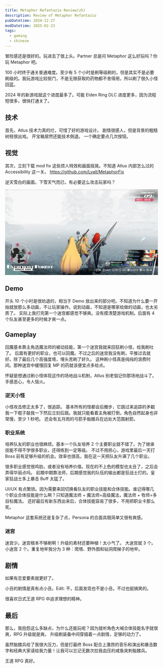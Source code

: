 ```yaml
---
title: Metaphor Refantazio Review(zh)
description: Review of Metaphor Refantazio
pubDatetime: 2024-12-27
modDatetime: 2025-02-23
tags:
  - gaming
  - chinese
---
```


冒险感还是很好的。玩进去了很上头。Partner 总是问 Metaphor 这么好玩吗？你玩 Metaphor 吧。

100 小时终于通关普通难度。至少有 5 个小时是刷等级刷的，但是其实不是必要刷级的。我玩游戏比较抠门，不是无限获取的药物都不舍得用，所以刷了很久小怪回蓝。

2024 年的新游戏就这个进度最多了。可能 Elden Ring DLC 进度更多，因为流程短很多，很快打通关了。

## 技术

首先，Atlus 技术力真的烂，可惜了好的游戏设计。
剧情很感人，但是背景的粗糙树枝很出戏。
开宝箱居然还能技术倒退。
一个确定要点几次按钮。

## 视觉

其次，立刻下载 mod fix 这些烦人特效和画面摇晃。不知道 Atlus 内部怎么过的 Accessibility 这一关。
<https://github.com/Lyall/MetaphorFix>

逆天雪白的画面。下雪天气而已，有必要这么攻击玩家吗？

![Snow](../../assets/images/metaphor-snow.jpg)

## Demo

开头 10 个小时是很劝退的，相当于 Demo 放出来的部分吧。不知道为什么要一开始就放那么多动画，不让玩家操作。说到动画，不知道是哪家给做的动画，也太劣质了。
实际上我打完第一个迷宫都感觉不够爽。没有摸清楚游戏机制。后面有 4 个队友甚至更多的时候才爽一点。

## Gameplay

回魔基本靠主角选魔法师的被动技能，第一个迷宫我就来回狂刷小怪，给我刷吐了。
后面有更好的职业，也可以回魔。不过之后的迷宫我没有刷，平推过去就好。除了最后几个高强度塔，埋头苦刷了好久。
这种刷小怪真是纯纯的浪费时间。那种迷宫中缓慢回复 MP 的药就该便宜点多给点。

怀疑是想通过刷小怪体现这作的场地战斗机制，Atlus 别老惦记你那场地战斗了。手感恶心，令人恼火。

### 逆天小怪

小怪攻击修正太多了，很追踪。
基本所有的怪都会后撤步，它跳过来追踪的矛戳我一下棍子敲我一下然后立刻后跳。我就只能看着主角被打倒，角色自然起身也非常慢，至少 1 秒吧。
还会有五月雨的弓箭手骷髅兵在远处大范围射箭。

### 职业系统

培养队友的职业也很麻烦。基本一个队友培养 2 个主要职业就不错了。为了继承技能不得不学很多职业，还得练到一定等级。
不过不用担心，游戏里最后一天打 Boss 前有足够升级的机会。效率也很高，我在这一天把队友升满了几个职业。

很多职业感觉很鸡肋，或者没有培养价值。现在的不上色的模型也太丑了，之后会弄得华丽点吗。
前期中期靠法师，后期感觉我的队伍的输出都是狂战士打的。皇家狂战士多上暴击 Buff 太猛了。

UI/UX 有点繁琐。因为需要来回切换看队友的职业技能和合体技能。谁记得哪几个职业合体技能是什么啊？只知道魔法师 + 魔法师=高级魔法，魔法师 + 牧师=多目标魔法。
还好最后有新东西出来后，合体技能容易了很多，不用把职业卡那么死。

Metaphor 这套系统还是复杂了点，Persona 的合面具既简单又很有爽感。

### 迷宫

迷宫少。迷宫根本不够刷啊！升级的素材还要种植！太小气了。
大迷宫就 3 个。小迷宫 2 个。重复地牢我分为 3 种：爬塔、野外图和钻洞爬梯子的地牢。

## 剧情

如果有恋爱要素就更好了。

小丑的剧情是真有点小丑。Edit: 不，后面发现也不是小丑。不过也挺搞笑的。

很喜欢日式王道 RPG 中追求理想的精神。

## 最后

那么，我抱怨这么多缺点，为什么还能玩呢？因为就听角色大喊合体技能名字就很爽，RPG 升级就是爽。
升级刷装备中间穿插着一点剧情，足够的动力了。

虽然骷髅兵给了我很大压力，但是打最终 Boss 配合上激昂的音乐和演出和暴击数字和经典大家请给我力量！让我可以忘记无数次拉我血压的咸鱼突刺骷髅兵。

王道 RPG 真好。
